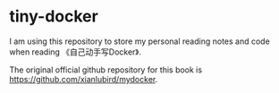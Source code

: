 # tiny-docker
I am using this repository to store my personal reading notes and code when reading 《自己动手写Docker》.

The original official github repository for this book is https://github.com/xianlubird/mydocker.
